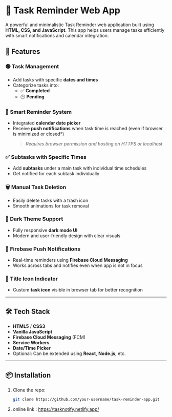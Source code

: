 # 📝 Task Reminder Web App

A powerful and minimalistic Task Reminder web application built using **HTML, CSS, and JavaScript**. This app helps users manage tasks efficiently with smart notifications and calendar integration.

## 🚀 Features

### 🟢 Task Management
- Add tasks with specific **dates and times**
- Categorize tasks into:
  - ✅ **Completed**
  - 🕒 **Pending**

### 📅 Smart Reminder System
- Integrated **calendar date picker**
- Receive **push notifications** when task time is reached (even if browser is minimized or closed*)  
  > *Requires browser permission and hosting on HTTPS or localhost*

### ✅ Subtasks with Specific Times
- Add **subtasks** under a main task with individual time schedules
- Get notified for each subtask individually

### 🗑️ Manual Task Deletion
- Easily delete tasks with a trash icon
- Smooth animations for task removal

### 🌙 Dark Theme Support
- Fully responsive **dark mode UI**
- Modern and user-friendly design with clear visuals

### 🔔 Firebase Push Notifications
- Real-time reminders using **Firebase Cloud Messaging**
- Works across tabs and notifies even when app is not in focus

### 📌 Title Icon Indicator
- Custom **task icon** visible in browser tab for better recognition

---

## 🛠️ Tech Stack

- **HTML5** / **CSS3**
- **Vanilla JavaScript**
- **Firebase Cloud Messaging** (FCM)
- **Service Workers**
- **Date/Time Picker**
- Optional: Can be extended using **React**, **Node.js**, etc.

---

## 📦 Installation

1. Clone the repo:
   ```bash
   git clone https://github.com/your-username/task-reminder-app.git
2. online link :
   https://tasknotify.netlify.app/
